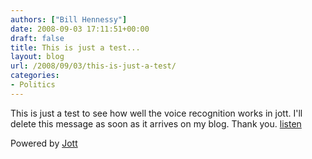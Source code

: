 ```yaml
---
authors: ["Bill Hennessy"]
date: 2008-09-03 17:11:51+00:00
draft: false
title: This is just a test...
layout: blog
url: /2008/09/03/this-is-just-a-test/
categories:
- Politics
---
```


This is just a test to see how well the voice recognition works in jott. I'll delete this message as soon as it arrives on my blog. Thank you. [listen](https://www.jott.com/show.aspx?id=c6b4bfc8-212b-404c-9c32-431bc8d4d2d2)

Powered by [Jott](https://jott.com)
